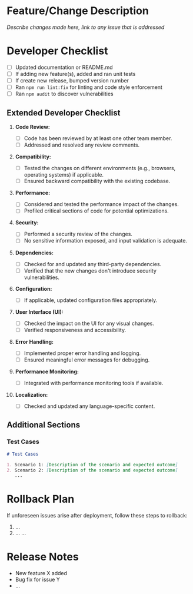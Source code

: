 # Feature/Change Description

_Describe changes made here, link to any issue that is addressed_

# Developer Checklist

- [ ] Updated documentation or README.md
- [ ] If adding new feature(s), added and ran unit tests
- [ ] If create new release, bumped version number
- [ ] Ran `npm run lint:fix` for linting and code style enforcement
- [ ] Ran `npm audit` to discover vulnerabilities

## Extended Developer Checklist

1. **Code Review:**

   - [ ] Code has been reviewed by at least one other team member.
   - [ ] Addressed and resolved any review comments.

2. **Compatibility:**

   - [ ] Tested the changes on different environments (e.g., browsers, operating systems) if applicable.
   - [ ] Ensured backward compatibility with the existing codebase.

3. **Performance:**

   - [ ] Considered and tested the performance impact of the changes.
   - [ ] Profiled critical sections of code for potential optimizations.

4. **Security:**

   - [ ] Performed a security review of the changes.
   - [ ] No sensitive information exposed, and input validation is adequate.

5. **Dependencies:**

   - [ ] Checked for and updated any third-party dependencies.
   - [ ] Verified that the new changes don't introduce security vulnerabilities.

6. **Configuration:**

   - [ ] If applicable, updated configuration files appropriately.

7. **User Interface (UI):**

   - [ ] Checked the impact on the UI for any visual changes.
   - [ ] Verified responsiveness and accessibility.

8. **Error Handling:**

   - [ ] Implemented proper error handling and logging.
   - [ ] Ensured meaningful error messages for debugging.

9. **Performance Monitoring:**

   - [ ] Integrated with performance monitoring tools if available.

10. **Localization:**
    - [ ] Checked and updated any language-specific content.

## Additional Sections

### Test Cases

```markdown
# Test Cases

1. Scenario 1: [Description of the scenario and expected outcome]
2. Scenario 2: [Description of the scenario and expected outcome]
   ...
```

# Rollback Plan

If unforeseen issues arise after deployment, follow these steps to rollback:

1. ...
2. ...
   ...

# Release Notes

- New feature X added
- Bug fix for issue Y
- ...

